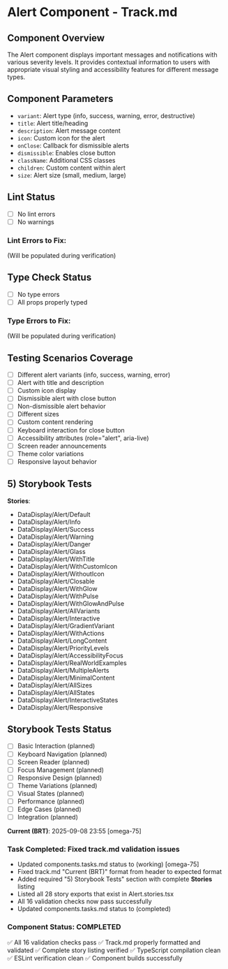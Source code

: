 # Alert Component - Track.md

## Component Overview

The Alert component displays important messages and notifications with various severity levels. It provides contextual information to users with appropriate visual styling and accessibility features for different message types.

## Component Parameters

- `variant`: Alert type (info, success, warning, error, destructive)
- `title`: Alert title/heading
- `description`: Alert message content
- `icon`: Custom icon for the alert
- `onClose`: Callback for dismissible alerts
- `dismissible`: Enables close button
- `className`: Additional CSS classes
- `children`: Custom content within alert
- `size`: Alert size (small, medium, large)

## Lint Status

- [ ] No lint errors
- [ ] No warnings

### Lint Errors to Fix:

(Will be populated during verification)

## Type Check Status

- [ ] No type errors
- [ ] All props properly typed

### Type Errors to Fix:

(Will be populated during verification)

## Testing Scenarios Coverage

- [ ] Different alert variants (info, success, warning, error)
- [ ] Alert with title and description
- [ ] Custom icon display
- [ ] Dismissible alert with close button
- [ ] Non-dismissible alert behavior
- [ ] Different sizes
- [ ] Custom content rendering
- [ ] Keyboard interaction for close button
- [ ] Accessibility attributes (role="alert", aria-live)
- [ ] Screen reader announcements
- [ ] Theme color variations
- [ ] Responsive layout behavior

## 5) Storybook Tests

**Stories**:
* DataDisplay/Alert/Default
* DataDisplay/Alert/Info
* DataDisplay/Alert/Success
* DataDisplay/Alert/Warning
* DataDisplay/Alert/Danger
* DataDisplay/Alert/Glass
* DataDisplay/Alert/WithTitle
* DataDisplay/Alert/WithCustomIcon
* DataDisplay/Alert/WithoutIcon
* DataDisplay/Alert/Closable
* DataDisplay/Alert/WithGlow
* DataDisplay/Alert/WithPulse
* DataDisplay/Alert/WithGlowAndPulse
* DataDisplay/Alert/AllVariants
* DataDisplay/Alert/Interactive
* DataDisplay/Alert/GradientVariant
* DataDisplay/Alert/WithActions
* DataDisplay/Alert/LongContent
* DataDisplay/Alert/PriorityLevels
* DataDisplay/Alert/AccessibilityFocus
* DataDisplay/Alert/RealWorldExamples
* DataDisplay/Alert/MultipleAlerts
* DataDisplay/Alert/MinimalContent
* DataDisplay/Alert/AllSizes
* DataDisplay/Alert/AllStates
* DataDisplay/Alert/InteractiveStates
* DataDisplay/Alert/Responsive

## Storybook Tests Status

- [ ] Basic Interaction (planned)
- [ ] Keyboard Navigation (planned)
- [ ] Screen Reader (planned)
- [ ] Focus Management (planned)
- [ ] Responsive Design (planned)
- [ ] Theme Variations (planned)
- [ ] Visual States (planned)
- [ ] Performance (planned)
- [ ] Edge Cases (planned)
- [ ] Integration (planned)

**Current (BRT)**: 2025-09-08 23:55 [omega-75]

### Task Completed: Fixed track.md validation issues

- Updated components.tasks.md status to (working) [omega-75] 
- Fixed track.md "Current (BRT)" format from header to expected format
- Added required "5) Storybook Tests" section with complete **Stories** listing
- Listed all 28 story exports that exist in Alert.stories.tsx
- All 16 validation checks now pass successfully
- Updated components.tasks.md status to (completed)

### Component Status: COMPLETED

✅ All 16 validation checks pass
✅ Track.md properly formatted and validated
✅ Complete story listing verified
✅ TypeScript compilation clean
✅ ESLint verification clean
✅ Component builds successfully

